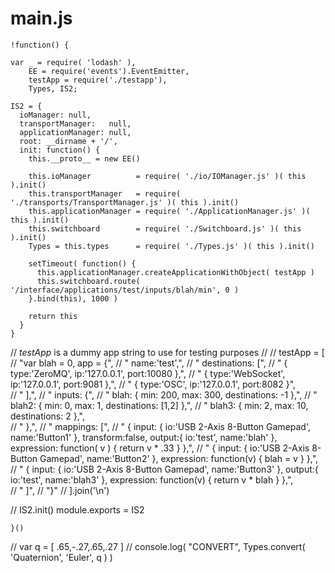 main.js
=======
    !function() {
      
    var _ = require( 'lodash' ), 
        EE = require('events').EventEmitter, 
        testApp = require('./testapp'), 
        Types, IS2;

    IS2 = {
      ioManager: null,
      transportManager:   null,
      applicationManager: null,
      root: __dirname + '/',
      init: function() {
        this.__proto__ = new EE()

        this.ioManager          = require( './io/IOManager.js' )( this ).init()
        this.transportManager   = require( './transports/TransportManager.js' )( this ).init()
        this.applicationManager = require( './ApplicationManager.js' )( this ).init()
        this.switchboard        = require( './Switchboard.js' )( this ).init()
        Types = this.types      = require( './Types.js' )( this ).init()
      
        setTimeout( function() {
          this.applicationManager.createApplicationWithObject( testApp )
          this.switchboard.route( '/interface/applications/test/inputs/blah/min', 0 )
        }.bind(this), 1000 )
        
        return this
      }
    }

// *testApp* is a dummy app string to use for testing purposes
// 
//     testApp = [
//       "var blah = 0, app = {",
//       "  name:'test',",
//       "  destinations: [",
//       "    { type:'ZeroMQ', ip:'127.0.0.1', port:10080 },",
//       "    { type:'WebSocket', ip:'127.0.0.1', port:9081 },",
//       "    { type:'OSC', ip:'127.0.0.1', port:8082 }",        
//       "  ],",
//       "  inputs: {",
//       "    blah:  { min: 200, max: 300, destinations: -1 },",
//       "    blah2: { min: 0, max: 1, destinations: [1,2] },",
//       "    blah3: { min: 2, max: 10, destinations: 2 },",      
//       "  },",
//       "  mappings: [",
//       "    { input: { io:'USB 2-Axis 8-Button Gamepad', name:'Button1' }, transform:false, output:{ io:'test', name:'blah'  }, expression: function( v ) { return v * .33 } },",
//       "    { input: { io:'USB 2-Axis 8-Button Gamepad', name:'Button2' }, expression: function(v) { blah = v } },",
//       "    { input: { io:'USB 2-Axis 8-Button Gamepad', name:'Button3' }, output:{ io:'test', name:'blah3' }, expression: function(v) { return v * blah } },",      
//       "  ]",
//       "}"
//     ].join('\n')
   
//     IS2.init()
    module.exports = IS2
     
    }()
    
// var q = [ .65,-.27,.65,.27 ]
// console.log( "CONVERT", Types.convert( 'Quaternion', 'Euler', q ) )
